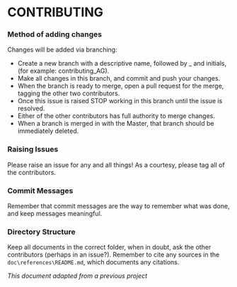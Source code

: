 # CONTRIBUTING

### Method of adding changes

Changes will be added via branching:

* Create a new branch with a descriptive name, followed by _ and initials, (for example: contributing_AG).
* Make all changes in this branch, and commit and push your changes.  
* When the branch is ready to merge, open a pull request for the merge, tagging the other two contributors.
* Once this issue is raised STOP working in this branch until the issue is resolved.
* Either of the other contributors has full authority to merge changes.
* When a branch is merged in with the Master, that branch should be immediately deleted.

### Raising Issues

Please raise an issue for any and all things!  As a courtesy, please tag all of the contributors.

### Commit Messages

Remember that commit messages are the way to remember what was done, and keep messages meaningful.

### Directory Structure

Keep all documents in the correct folder, when in doubt, ask the other contributors (perhaps in an issue?).  Remember to cite any sources in the `doc\references\README.md`, which documents any citations.

_This document adapted from a previous project_
